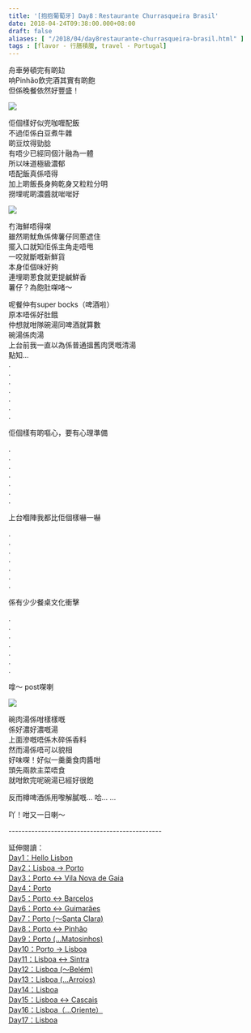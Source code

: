 ```yaml
---
title: '[抱抱葡萄牙] Day8：Restaurante Churrasqueira Brasil'
date: 2018-04-24T09:38:00.000+08:00
draft: false
aliases: [ "/2018/04/day8restaurante-churrasqueira-brasil.html" ]
tags : [flavor - 行膳積腹, travel - Portugal]
---
```


舟車勞頓完有啲攰  
响Pinhão飲完酒其實有啲飽  
但係晚餐依然好豐盛！  

![](/images/portugal8e1.jpg)

佢個樣好似兜咖喱配飯  
不過佢係白豆煮牛雜  
啲豆炆得勁腍  
有唔少已經同個汁融為一體  
所以味道極級濃郁  
唔配飯真係唔得  
加上啲飯長身夠乾身又粒粒分明  
撈埋呢啲濃醬就啱啱好  

![](/images/portugal8e.jpg)

冇海鮮唔得㗎  
雖然啲魷魚係俾薯仔同蔥遮住  
擺入口就知佢係主角走唔甩  
一咬就斷嘅新鮮貨  
本身佢個味好夠  
連埋啲蔥食就更提鹹鮮香  
薯仔？為飽肚㗎啫～  
  
呢餐仲有super bocks（啤酒啦）  
原本唔係好肚餓  
仲想就咁隊碗湯同啤酒就算數  
碗湯係肉湯  
上台前我一直以為係普通搵舊肉煲嘅清湯  
點知...  
.  
.  
.  
.  
.  
.  
.  
  
佢個樣有啲嘔心，要有心理準備  
  
.  
.  
.  
.  
.  
.  
.  
  
上台嗰陣我都比佢個樣嚇一嚇  
  
.  
.  
.  
.  
.  
.  
.  
  
係有少少餐桌文化衝擊  
  
.  
.  
.  
.  
.  
.  
.  
  
嗱～ post㗎喇  
  

[![](https://c1.staticflickr.com/1/852/41608457952_0a3558a6ba_z.jpg)](https://c1.staticflickr.com/1/852/41608457952_0a3558a6ba_z.jpg)

碗肉湯係咁樣樣嘅  
係好濃好濃嘅湯  
上面滲嘅唔係木碎係香料  
然而湯係唔可以貌相  
好味㗎！好似一羹羹食肉醬咁  
頭先兩款主菜唔食  
就咁飲完呢碗湯已經好很飽  
  
反而樽啤酒係用嚟解膩嘅... 哈... ...  
  
吖！咁又一日喇～  
  
  
\-----------------------------------------------  
  
  
延伸閱讀：  
[Day1：Hello Lisbon](https://www.hidie.net/2017/07/day1hello-lisbon.html)  
[Day2：Lisboa → Porto](https://www.hidie.net/2017/07/day2lisboa-porto.html)  
[Day3：Porto ↔ Vila Nova de Gaia](https://www.hidie.net/2017/07/day3porto-vila-nova-de-gaia.html)  
[Day4：Porto](http://www.hidie.net/2017/07/day4porto.html)  
[Day5：Porto ↔ Barcelos](http://www.hidie.net/2017/07/day5porto-barcelos.html)  
[Day6：Porto ↔ Guimarães](http://www.hidie.net/2017/07/day6porto-guimaraes.html)  
[Day7：Porto (～Santa Clara)](http://www.hidie.net/2017/08/day7porto-santa-clara.html)  
[Day8：Porto ↔ Pinhão](http://www.hidie.net/2017/08/day8porto-pinhao.html)  
[Day9：Porto (...Matosinhos)](http://www.hidie.net/2017/08/day9porto-matosinhos.html)  
[Day10：Porto → Lisboa](http://www.hidie.net/2017/08/day10porto-lisboa.html)  
[Day11：Lisboa ↔ Sintra](http://www.hidie.net/2017/08/day11lisboa-sintra.html)  
[Day12：Lisboa (～Belém)](http://www.hidie.net/2017/08/day12lisboa-belem.html)  
[Day13：Lisboa (...Arroios)](http://www.hidie.net/2017/08/day13lisboa-arroios.html)  
[Day14：Lisboa](http://www.hidie.net/2017/08/day14lisboa.html)  
[Day15：Lisboa ↔ Cascais](http://www.hidie.net/2017/08/day15lisboa-cascais.html)  
[Day16：Lisboa（...Oriente）](http://www.hidie.net/2017/08/day16lisboaoriente.html)  
[Day17：Lisboa](http://www.hidie.net/2017/08/day17lisboa.html)
